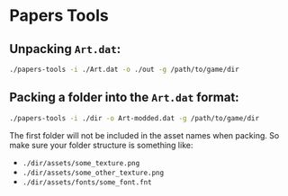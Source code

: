 # Papers Tools

## Unpacking `Art.dat`:

```bash
./papers-tools -i ./Art.dat -o ./out -g /path/to/game/dir
```

## Packing a folder into the `Art.dat` format:

```bash
./papers-tools -i ./dir -o Art-modded.dat -g /path/to/game/dir
```

The first folder will not be included in the asset names when packing. So make sure your folder structure is something like:
* `./dir/assets/some_texture.png`
* `./dir/assets/some_other_texture.png`
* `./dir/assets/fonts/some_font.fnt`
